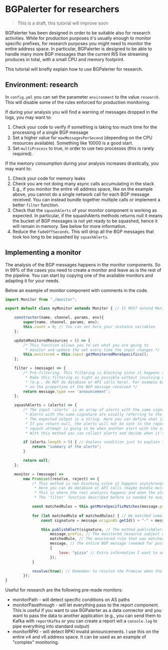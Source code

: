 # BGPalerter for researchers

> This is a draft, this tutorial will improve soon

BGPalerter has been designed in order to be suitable also for research activities.
While for production purposes it's usually enough to monitor specific prefixes, for research purposes you might need to monitor the entire address space. 
In particular, BGPalerter is designed to be able to handle many more BGP messages than the current RIS live streaming produces in total, with a small CPU and memory footprint.

This tutorial will briefly explain how to use BGPalerter for research.

## Environment: research

In `config.yml` you can set the parameter `environment` to the value `research`. 
This will disable some of the rules enforced for production monitoring.

If during your analysis you will find a warning of messages dropped in the logs, you may want to:

1) Check your code to verify if something is taking too much time for the processing of a single BGP message
2) Set a higher value for `maxMessagesPerSecond` (depending on the CPU resources available). Something like 10000 is a good start.
3) Set `multiProcess` to true, in order to use two processes (this is rarely required).

If the memory consumption during your analysis increases drastically, you may want to:
1) Check your code for memory leaks
2) Check you are not doing many async calls accumulating in the stack E.g., if you monitor the entire v6 address space, like on the example above, you cannot do a single network call for each BGP message received. You can instead bundle together multiple calls or implement a better `filter` function.
3) Check that the `squashAlerts` of your monitor component is working as expected. In particular, if the squashAlerts methods returns null it means the bucket of BGP messages is not yet ready to be squashed, hence it will remain in memory. See below for more information.
4) Reduce the `fadeOffSeconds`. This will drop all the BGP messages that took too long to be squashed by `squashAlerts`.


## Implementing a monitor

The analysis of the BGP messages happens in the monitor components.
So in 99% of the cases you need to create a monitor and leave as is the rest of the pipeline.
You can start by copying one of the available monitors and adapting it for your needs.  

Below an example of monitor component with comments in the code.

```javascript
import Monitor from "./monitor";

export default class myMonitor extends Monitor { // It MUST extend Monitor

    constructor(name, channel, params, env){
        super(name, channel, params, env);
        this.count = 0; // You can set here your instance variables
    };

    updateMonitoredResources = () => {
        /* This function allows you to set what you are going to
         * monitor and update the set every time the input changes */
        this.monitored = this.input.getMonitoredMoreSpecifics();
    };

    filter = (message) => {
        /* Pre-filtering. This filtering is blocking since it happens synchronously.
         * Make this filtering as tight as possible without involving external resources
         * (e.g., do NOT do database or API calls here). For example base your filtering
         * on the properties of the BGP message received */
        return message.type === 'announcement';
    };

    squashAlerts = (alerts) => {
        /* The input 'alerts' is an array of alerts with the same signature generated by the monitor method.
         * Alerts with the same signature are usually referring to the same issue (maybe as seen by different peers).
         * The expected output is a string. Here you can define what is the summary for the entire "chunk" of alerts.
         * If you return null, the alerts will not be sent to the report but will remain in the queue. The next
         * squash attempt is going to be when another alert with the same signature is received.
         * With this method you can collect alerts and decide when it's time to send them. */

        if (alerts.length > 5) { // Useless condition just to explain the concept (e.g., you could instead check how many different peers saw the issue before to report it)
            return "summary of the alerts";
        }

        return null;
    };

    monitor = (message) =>
        new Promise((resolve, reject) => {
            /* This method is non blocking since it happens asynchronously.
             * Here you can do database or API calls (maybe bundle multiple requests together to reduce network overhead). 
             * This is where the real analysis happens and when the alerts are generated. Place here your complex filtering/analysis. 
             * The 'filter' function described before is needed to avoid useless calls to the 'monitor' function, which is much more expensive in terms of memory. */

            const matchedRules = this.getMoreSpecificMatches(message.prefix); //The method getMoreSpecificMatches is inherited from the super class, it provides the rule in prefixes.yml that matches the current BGP message.
            
            for (let matchedRule of matchedRules) { // We matched something in prefixes.yml
                const signature = message.originAS.getId() + "-" + message.prefix; // All messages with the same origin AS and prefix will be bundled together. Read above the squash method to understand why.

                this.publishAlert(signature, // The method publishAlert is inherited from the super class.
                    message.prefix, // The monitored resource subject of the alert (it can be an AS or a prefix)
                    matchedRule, // The monitored rule that was matched (from prefixes.yml)
                    message, // The entire BGP message (needed for possible further troubleshooting or for storing it)
                    {
                        love: "pizza" // Extra information I want to annotate this alert with (this information will be shared with the squash method and all the reports)
                    });
            }

            resolve(true); // Remember to resolve the Promise when the calculation is completed!
        });
}
```

Useful for research are the following pre-made monitors:
* monitorPath - will detect specific conditions on AS paths
* monitorPassthrough - will let everything pass to the report component. This is useful if you want to use BGPalerter as a data connector and you want to pass the data to another application (e.g., you can send them to Kafka with `reportKafka` or you can create a report wit a `console.log` to pipe everything into standard output)
* monitorRPKI - will detect RPKI invalid announcements. I use this on the entire v4 and v6 address space. It can be used as an example of "complex" monitoring.
